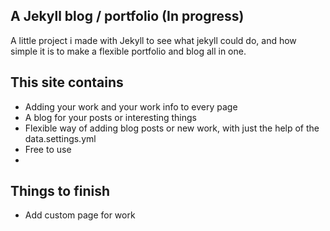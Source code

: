 ## A Jekyll blog / portfolio (In progress)

A little project i made with Jekyll to see what jekyll could do, and how simple it is to make a flexible portfolio and blog all in one.

## This site contains

* Adding your work and your work info to every page
* A blog for your posts or interesting things
* Flexible way of adding blog posts or new work, with just the help of the data.settings.yml
* Free to use
* 
## Things to finish
* Add custom page for work

